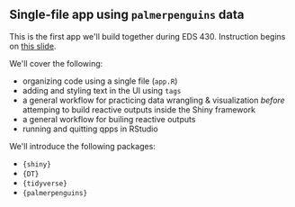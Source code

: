 ## Single-file app using `palmerpenguins` data

This is the first app we'll build together during EDS 430. Instruction begins on [this slide](https://ucsb-meds.github.io/EDS430-Shiny/#/build-app1).

We'll cover the following:

-   organizing code using a single file (`app.R`)
-   adding and styling text in the UI using `tags`
-   a general workflow for practicing data wrangling & visualization *before* attemping to build reactive outputs inside the Shiny framework
-   a general workflow for builing reactive outputs
-   running and quitting qpps in RStudio

We'll introduce the following packages:

-   `{shiny}`
-   `{DT}`
-   `{tidyverse}`
-   `{palmerpenguins}`

